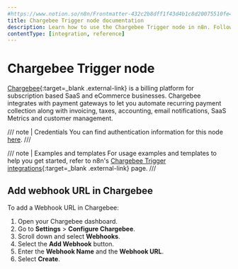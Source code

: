 ```yaml
---
#https://www.notion.so/n8n/Frontmatter-432c2b8dff1f43d4b1c8d20075510fe4
title: Chargebee Trigger node documentation
description: Learn how to use the Chargebee Trigger node in n8n. Follow technical documentation to integrate Chargebee Trigger node into your workflows.
contentType: [integration, reference]
---
```


# Chargebee Trigger node

[Chargebee](https://www.chargebee.com/){:target=_blank .external-link} is a billing platform for subscription based SaaS and eCommerce businesses. Chargebee integrates with payment gateways to let you automate recurring payment collection along with invoicing, taxes, accounting, email notifications, SaaS Metrics and customer management.

/// note | Credentials
You can find authentication information for this node [here](/integrations/builtin/credentials/chargebee/).
///

///  note  | Examples and templates
For usage examples and templates to help you get started, refer to n8n's [Chargebee Trigger integrations](https://n8n.io/integrations/chargebee-trigger/){:target=_blank .external-link} page.
///

## Add webhook URL in Chargebee

To add a Webhook URL in Chargebee:

1. Open your Chargebee dashboard.
2. Go to **Settings** > **Configure Chargebee**.
4. Scroll down and select **Webhooks**.
5. Select the **Add Webhook** button.
6. Enter the **Webhook Name** and the **Webhook URL**.
7. Select **Create**.
